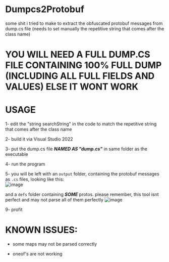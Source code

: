# Dumpcs2Protobuf
some shit i tried to make to extract the obfuscated protobuf messages from dump.cs file (needs to set manually the repetitive string that comes after the class name)

# YOU WILL NEED A FULL DUMP.CS FILE CONTAINING 100% FULL DUMP (INCLUDING ALL FULL FIELDS AND VALUES) ELSE IT WONT WORK


# USAGE

1- edit the "string searchString" in the code to match the repetitive string that comes after the class name

2- build it via Visual Studio 2022

3- put the dump.cs file ***NAMED AS "dump.cs"*** in same folder as the executable

4- run the program

5- you will be left with an `output` folder, containing the protobuf messages as `.cs` files, looking like this:\
![image](https://user-images.githubusercontent.com/84511935/227775430-5f95f1bd-c4ce-45c8-824a-7bdd2ce2b9b7.png)

and a `defs` folder containing ***SOME*** protos. please remember, this tool isnt perfect and may not parse all of them perfectly
![image](https://user-images.githubusercontent.com/84511935/227778873-0c40ea86-3dae-4214-8614-52cf15677eed.png)

9- profit


# KNOWN ISSUES:

- some maps may not be parsed correctly

- oneof's are not working

